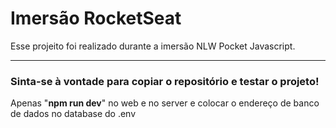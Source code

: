 <h1>Imersão RocketSeat</h1>
<p>Esse projeito foi realizado durante a imersão NLW Pocket Javascript.</p>
<hr>
<h3>Sinta-se à vontade para copiar o repositório e testar o projeto!</h3>
<p>Apenas "<strong>npm run dev</strong>" no web e no server e colocar o endereço de banco de dados no database do .env</p>
